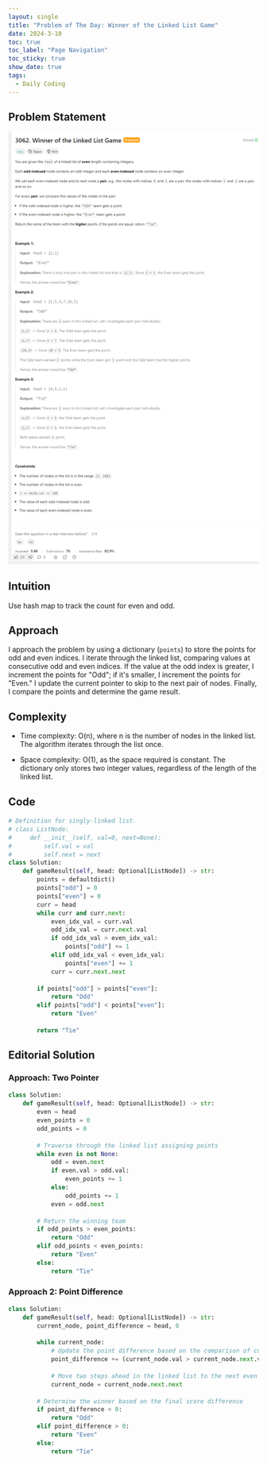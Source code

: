 ```yaml
---
layout: single
title: "Problem of The Day: Winner of the Linked List Game"
date: 2024-3-10
toc: true
toc_label: "Page Navigation"
toc_sticky: true
show_date: true
tags:
  - Daily Coding
---
```


## Problem Statement

[![problem-3062](/assets/images/2024-03-10_23-34-01-problem-3062.png)](/assets/images/2024-03-10_23-34-01-problem-3062.png)

## Intuition

Use hash map to track the count for even and odd.

## Approach

I approach the problem by using a dictionary (`points`) to store the points for odd and even indices. I iterate through the linked list, comparing values at consecutive odd and even indices. If the value at the odd index is greater, I increment the points for "Odd"; if it's smaller, I increment the points for "Even." I update the current pointer to skip to the next pair of nodes. Finally, I compare the points and determine the game result.

## Complexity

- Time complexity:
  O(n), where n is the number of nodes in the linked list. The algorithm iterates through the list once.

- Space complexity:
  O(1), as the space required is constant. The dictionary only stores two integer values, regardless of the length of the linked list.

## Code

```python
# Definition for singly-linked list.
# class ListNode:
#     def __init__(self, val=0, next=None):
#         self.val = val
#         self.next = next
class Solution:
    def gameResult(self, head: Optional[ListNode]) -> str:
        points = defaultdict()
        points["odd"] = 0
        points["even"] = 0
        curr = head
        while curr and curr.next:
            even_idx_val = curr.val
            odd_idx_val = curr.next.val
            if odd_idx_val > even_idx_val:
                points["odd"] += 1
            elif odd_idx_val < even_idx_val:
                points["even"] += 1
            curr = curr.next.next

        if points["odd"] > points["even"]:
            return "Odd"
        elif points["odd"] < points["even"]:
            return "Even"

        return "Tie"

```

## Editorial Solution

### Approach: Two Pointer

```python
class Solution:
    def gameResult(self, head: Optional[ListNode]) -> str:
        even = head
        even_points = 0
        odd_points = 0

        # Traverse through the linked list assigning points
        while even is not None:
            odd = even.next
            if even.val > odd.val:
                even_points += 1
            else:
                odd_points += 1
            even = odd.next

        # Return the winning team
        if odd_points > even_points:
            return "Odd"
        elif odd_points < even_points:
            return "Even"
        else:
            return "Tie"
```

### Approach 2: Point Difference

```python
class Solution:
    def gameResult(self, head: Optional[ListNode]) -> str:
        current_node, point_difference = head, 0

        while current_node:
            # Update the point difference based on the comparison of current and next nodes
            point_difference += (current_node.val > current_node.next.val) - (current_node.val < current_node.next.val)

            # Move two steps ahead in the linked list to the next even node
            current_node = current_node.next.next

        # Determine the winner based on the final score difference
        if point_difference < 0:
            return "Odd"
        elif point_difference > 0:
            return "Even"
        else:
            return "Tie"
```
